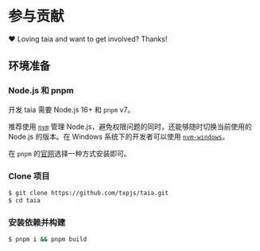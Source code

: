 # 参与贡献

❤️ Loving taia and want to get involved? Thanks!

## 环境准备

### Node.js 和 pnpm

开发 taia 需要 Node.js 16+ 和 `pnpm` v7。

推荐使用 [`nvm`](https://github.com/nvm-sh/nvm) 管理 Node.js，避免权限问题的同时，还能够随时切换当前使用的 Node.js 的版本。在 Windows 系统下的开发者可以使用 [`nvm-windows`](https://github.com/coreybutler/nvm-windows)。

在 `pnpm` 的[官网](https://pnpm.io/installation)选择一种方式安装即可。

### Clone 项目

```bash
$ git clone https://github.com/txpjs/taia.git
$ cd taia
```

### 安装依赖并构建

```bash
$ pnpm i && pnpm build
```

